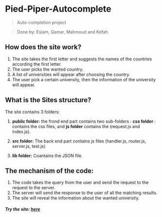 # Pied-Piper-Autocomplete
>Auto-completion project

>Done by: Eslam, Qamar, Mahmoud and Kefah.

## How does the site work?
1. The site takes the first letter and suggests the names of the countries according the first letter.
2. The user picks the wanted country.
3. A list of universities will appear after choosing the country.
4. The user pick a certain university, then the information of the university will appear.

## What is the Sites structure?
The site contains 3 folders:
1. **public folder:**
the frond end part contains two sub-folders : **css folder** : contains the css files, and **js folder** contains the (request.js and index.js).

2. **src folder:** The back end part contains js files (handler.js, router.js, server.js, test.js)
3. **lib folder:** Coantains the JSON file.

## The mechanism of the code:
1. The code takes the query from the user and send the request to the request to the server.
2. The server will send the response to the user of all the matching results.
3. The site will reveal the information about the wanted university.



##### Try the site: [here](http://github.com/facg2)
